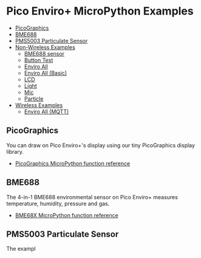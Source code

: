 # Pico Enviro+ MicroPython Examples <!-- omit in toc -->

- [PicoGraphics](#picographics)
- [BME688](#bme688)
- [PMS5003 Particulate Sensor](#pms5003-particulate-sensor)
- [Non-Wireless Examples](#non-wireless-examples)
  - [BME688 sensor](#bme688-sensor)
  - [Button Test](#button-test)
  - [Enviro All](#enviro-all)
  - [Enviro All (Basic)](#enviro-all-basic)
  - [LCD](#lcd)
  - [Light](#light)
  - [Mic](#mic)
  - [Particle](#particle)
- [Wireless Examples](#wireless-examples)
  - [Enviro All (MQTT)](#enviro-all-mqtt)

## PicoGraphics

You can draw on Pico Enviro+'s display using our tiny PicoGraphics display library.
- [PicoGraphics MicroPython function reference](../../modules/picographics)

## BME688

The 4-in-1 BME688 environmental sensor on Pico Enviro+ measures temperature, humidity, pressure and gas.
- [BME68X MicroPython function reference](../breakout_bme68x)

## PMS5003 Particulate Sensor

The exampl